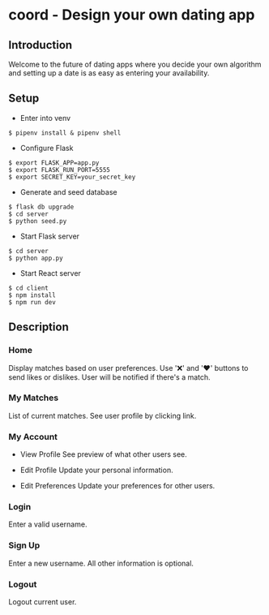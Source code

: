 # coord - Design your own dating app

## Introduction

Welcome to the future of dating apps where you decide your own algorithm and setting
up a date is as easy as entering your availability.


## Setup

- Enter into venv
```console
$ pipenv install & pipenv shell
```
- Configure Flask
```console
$ export FLASK_APP=app.py
$ export FLASK_RUN_PORT=5555
$ export SECRET_KEY=your_secret_key
```
- Generate and seed database
```console
$ flask db upgrade
$ cd server
$ python seed.py
```
- Start Flask server
```console
$ cd server
$ python app.py
```
- Start React server
```console
$ cd client
$ npm install
$ npm run dev
```


## Description

### Home
Display matches based on user preferences. Use '❌' and '❤️' buttons to send likes or dislikes.
User will be notified if there's a match.

### My Matches
List of current matches. See user profile by clicking link.

### My Account
- View Profile
See preview of what other users see.

- Edit Profile
Update your personal information.

- Edit Preferences
Update your preferences for other users.

### Login
Enter a valid username.

### Sign Up
Enter a new username. All other information is optional.

### Logout
Logout current user.